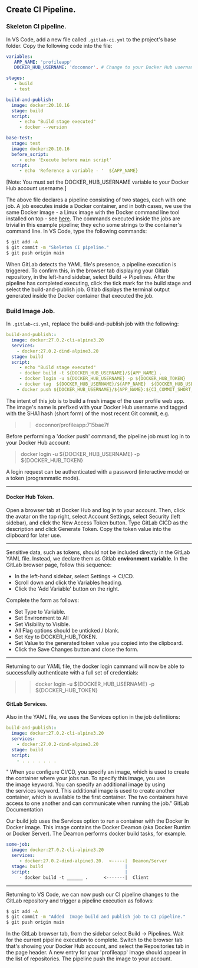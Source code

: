 ## Create CI Pipeline.

### Skeleton CI pipeline.
In VS Code, add a new file called `.gitlab-ci.yml` to the project's base folder. Copy the following code into the file:
~~~yaml
variables:
   APP_NAME: 'profileapp'
   DOCKER_HUB_USERNAME: 'doconnor'. # Change to your Docker Hub username

stages:
   - build
   - test

build-and-publish:
  image: docker:20.10.16
  stage: build
  script:
     - echo "Build stage executed"
     - docker --version

base-test:
  stage: test
  image: docker:20.10.16
  before_script:
     - echo 'Execute before main script'
  script: 
     - echo 'Reference a variable - '  ${APP_NAME}
~~~
[Note: You must set the DOCKER_HUB_USERNAME variable to your Docker Hub account username.]

The above file declares a pipeline consisting of two stages, each with one job. A job executes inside a Docker container, and in both cases, we use the same Docker image - a Linux image with the Docker command line tool installed on top - see [here][dockeri]. The commands executed inside the jobs are trivial in this example pipeline; they echo some strings to the container's command line. In VS Code, type the following commands:
~~~bash
$ git add -A
$ git commit -m "Skeleton CI pipeline."
$ git push origin main
~~~

When GitLab detects the YAML file's presence, a pipeline execution is triggered. To confirm this, in the browser tab displaying your Gitlab repository, in the left-hand sidebar, select Build -> Pipelines. After the pipeline has completed executing, click the tick mark for the build stage and select the build-and-publish job. Gitlab displays the terminal output generated inside the Docker container that executed the job.


### Build Image Job.

In `.gitlab-ci.yml`, replace the build-and-publish job with the following:
~~~yaml
build-and-publish::
  image: docker:27.0.2-cli-alpine3.20
  services:
    - docker:27.0.2-dind-alpine3.20
  stage: build
  script:
     - echo "Build stage executed"
     - docker build -t ${DOCKER_HUB_USERNAME}/${APP_NAME} .
     - docker login -u ${DOCKER_HUB_USERNAME} -p ${DOCKER_HUB_TOKEN}
     - docker tag  ${DOCKER_HUB_USERNAME}/${APP_NAME}  ${DOCKER_HUB_USERNAME}/${APP_NAME}:${CI_COMMIT_SHORT_SHA} 
    - docker push ${DOCKER_HUB_USERNAME}/${APP_NAME}:${CI_COMMIT_SHORT_SHA}
~~~
The intent of this job is to build a fresh image of the user profile web app. The image's name is prefixed with your Docker Hub username and tagged with the SHA1 hash (short form) of the most recent Git commit, e.g.

>> doconnor/profileapp:715bae7f 

Before performing a 'docker push' command, the pipeline job must log in to your Docker Hub account:

> docker login -u ${DOCKER_HUB_USERNAME} -p ${DOCKER_HUB_TOKEN}

A login request can be authenticated with a password (interactive mode) or a token (programmatic mode). 

--------------------------
#### Docker Hub Token.
Open a browser tab at Docker Hub and log in to your account. Then, click the avatar on the top right, select Account Settings, select Security (left sidebar), and click the New Access Token button. Type GitLab CICD as the description and click Generate Token. Copy the token value into the clipboard for later use.

--------------------------
Sensitive data, such as tokens, should not be included directly in the GitLab YAML file. Instead, we declare them as Gitlab __environment variable__. In the GitLab browser page, follow this sequence:

+ In the left-hand sidebar, select Settings -> CI/CD. 
+ Scroll down and click the Variables heading. 
+ Click the 'Add Variable' button on the right.

Complete the form as follows:

+ Set Type to Variable.
+ Set Environment to All
+ Set Visibility to Visible. 
+ All Flag options should be unticked / blank.
+ Set Key to DOCKER_HUB_TOKEN.
+ Set Value to the generated token value you copied into the clipboard.
+ Click the Save Changes button and close the form. 
 
-----------------------------

Returning to our YAML file, the docker login cammand will now be able to successfully authenticate with a full set of credentials:

>> docker login -u ${DOCKER_HUB_USERNAME} -p ${DOCKER_HUB_TOKEN}

#### GitLab Services.

Also in the YAML file, we uses the Services option in the job defintiions:
~~~yaml
build-and-publish::
  image: docker:27.0.2-cli-alpine3.20
  services:
    - docker:27.0.2-dind-alpine3.20
  stage: build
  script:
    - . . . . . . . 
~~~

" When you configure CI/CD, you specify an image, which is used to create the container where your jobs run. To specify this image, you use the image keyword.
You can specify an additional image by using the services keyword. This additional image is used to create another container, which is available to the first container. The two containers have access to one another and can communicate when running the job." GitLab Documentation

Our build job uses the Services option to run a container with the Docker In Docker image. This image contains the Docker Deamon (aka Docker Runtim or Docker Server). The Deamon performs docker build tasks, for example. 
~~~yaml
some-job:
  image: docker:27.0.2-cli-alpine3.20
  services:
     - docker:27.0.2-dind-alpine3.20.  <-----|  Deamon/Server
  stage: build                               |
  script:                                    |
     - docker build -t ______ .      <-------|  Client
~~~

-------------------------------

Returning to VS Code, we can now push our CI pipeline changes to the GitLab repository and trigger a pipeline execution as follows:
~~~bash
$ git add -A
$ git commit -m "Added  Image build and publish job to CI pipeline."
$ git push origin main
~~~
In the GitLab browser tab, from the sidebar select Build -> Pipelines. Wait for the current pipeline execution to complete. Switch to the browser tab that's showing your Docker Hub account, and select the Repositories tab in the page header. A new entry for your 'profileapp' image should appear in the list of repositories. The pipeline push the image to your account. 

[dockeri]: https://hub.docker.com/_/docker